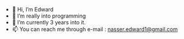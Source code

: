 - 👋 Hi, I’m Edward 
- 👀 I’m really into programming 
- 🌱 I’m currently 3 years into it. 
- 📫 You can reach me through e-mail : nasser.edward1@gmail.com

<!---
Edwxd/Edwxd is a ✨ special ✨ repository because its `README.md` (this file) appears on your GitHub profile.
You can click the Preview link to take a look at your changes.
--->
